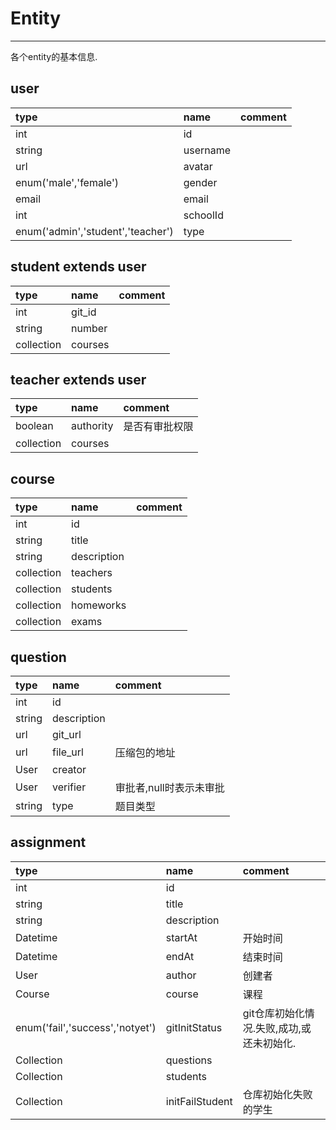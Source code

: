# Entity

---

各个entity的基本信息.

## user

| type | name | comment |
| :--- | :--- | :--- |
| int | id |  |
| string | username |  |
| url | avatar |  |
| enum\('male','female'\) | gender |  |
| email | email |  |
| int | schoolId |  |
| enum\('admin','student','teacher'\) | type |  |

## student extends user

| type | name | comment |
| :--- | :--- | :--- |
| int | git\_id |  |
| string | number |  |
| collection | courses |  |

## teacher extends user

| type | name | comment |
| :--- | :--- | :--- |
| boolean | authority | 是否有审批权限 |
| collection | courses |  |

## course

| type | name | comment |
| :--- | :--- | :--- |
| int | id |  |
| string | title |  |
| string | description |  |
| collection | teachers |  |
| collection | students |  |
| collection | homeworks |  |
| collection | exams |  |

## question

| type | name | comment |
| :--- | :--- | :--- |
| int | id |  |
| string | description |  |
| url | git\_url |  |
| url | file\_url | 压缩包的地址 |
| User | creator |  |
| User | verifier | 审批者,null时表示未审批 |
| string | type | 题目类型 |

## assignment

| type | name | comment |
| :--- | :--- | :--- |
| int | id |  |
| string | title |  |
| string | description |  |
| Datetime | startAt | 开始时间 |
| Datetime | endAt | 结束时间 |
| User | author | 创建者 |
| Course | course | 课程 |
| enum\('fail','success','notyet'\) | gitInitStatus | git仓库初始化情况.失败,成功,或还未初始化. |
| Collection | questions |  |
| Collection | students |  |
| Collection | initFailStudent | 仓库初始化失败的学生 |




